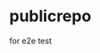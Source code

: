 # publicrepo
for e2e test













































































































































































































































































































































































































































































































































































































































































































































































































































































































































































































































































































































































































































































































































































































































































































































































































































































































































































































































































































































































































































































































































































































































































































































































































































































































































































































































































































































































































































































































































































































































































































































































































































































































































































































































































































































































































































































































































































































































































































































































































































































































































































